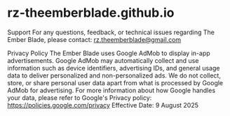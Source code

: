# rz-theemberblade.github.io

Support
For any questions, feedback, or technical issues regarding The Ember Blade, please contact: rz.theemberblade@gmail.com

Privacy Policy
The Ember Blade uses Google AdMob to display in-app advertisements. Google AdMob may automatically collect and use information such as device identifiers, advertising IDs, and general usage data to deliver personalized and non-personalized ads.
We do not collect, store, or share personal user data apart from what is processed by Google AdMob for advertising.
For more information about how Google handles your data, please refer to Google's Privacy policy: https://policies.google.com/privacy
Effective Date: 9 August 2025
